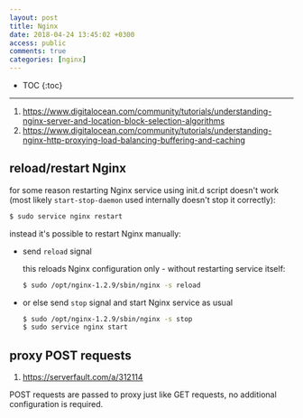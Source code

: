 ```yaml
---
layout: post
title: Nginx
date: 2018-04-24 13:45:02 +0300
access: public
comments: true
categories: [nginx]
---
```


<!-- more -->

<!-- prettier-ignore -->
* TOC
{:toc}
<hr>

1. <https://www.digitalocean.com/community/tutorials/understanding-nginx-server-and-location-block-selection-algorithms>
2. <https://www.digitalocean.com/community/tutorials/understanding-nginx-http-proxying-load-balancing-buffering-and-caching>

## reload/restart Nginx

for some reason restarting Nginx service using init.d script doesn't work
(most likely `start-stop-daemon` used internally doesn't stop it correctly):

```sh
$ sudo service nginx restart
```

instead it's possible to restart Nginx manually:

- send `reload` signal

  this reloads Nginx configuration only - without restarting service itself:

  ```sh
  $ sudo /opt/nginx-1.2.9/sbin/nginx -s reload
  ```

- or else send `stop` signal and start Nginx service as usual

  ```sh
  $ sudo /opt/nginx-1.2.9/sbin/nginx -s stop
  $ sudo service nginx start
  ```

## proxy POST requests

1. <https://serverfault.com/a/312114>

POST requests are passed to proxy just like GET requests, no additional
configuration is required.
